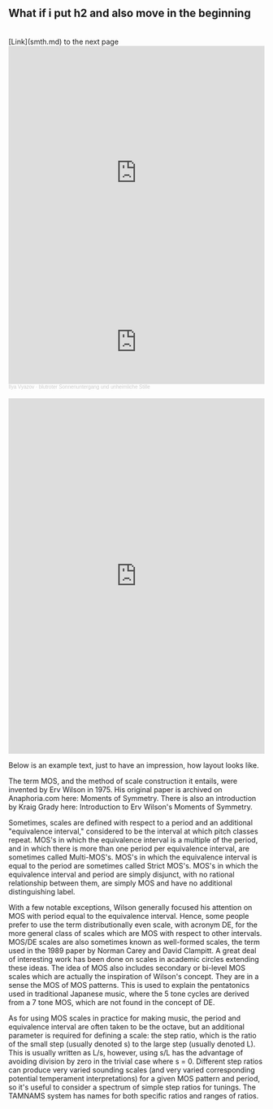 ## What if i put h2 and also move in the beginning
<br>
[Link](smth.md) to the next page
<br>
<iframe width="100%" height="500" src="https://www.youtube.com/embed/uJ_yVK4I8xI?si=uK2GKox-HtkYPtnY" title="YouTube video player" frameborder="0" allow="accelerometer; autoplay; clipboard-write; encrypted-media; gyroscope; picture-in-picture; web-share" referrerpolicy="strict-origin-when-cross-origin" allowfullscreen></iframe>
<br>
<iframe width="100%" height="166" scrolling="no" frameborder="no" allow="autoplay" src="https://w.soundcloud.com/player/?url=https%3A//api.soundcloud.com/tracks/1896957294&color=%23ff5500&auto_play=false&hide_related=false&show_comments=true&show_user=true&show_reposts=false&show_teaser=true"></iframe><div style="font-size: 10px; color: #cccccc;line-break: anywhere;word-break: normal;overflow: hidden;white-space: nowrap;text-overflow: ellipsis; font-family: Interstate,Lucida Grande,Lucida Sans Unicode,Lucida Sans,Garuda,Verdana,Tahoma,sans-serif;font-weight: 100;"><a href="https://soundcloud.com/ilya-vyazov" title="Ilya Vyazov" target="_blank" style="color: #cccccc; text-decoration: none;">Ilya Vyazov</a> · <a href="https://soundcloud.com/ilya-vyazov/blutroter-sonnenuntergang-und-unheimliche-stille" title="blutroter Sonnenuntergang und unheimliche Stille" target="_blank" style="color: #cccccc; text-decoration: none;">blutroter Sonnenuntergang und unheimliche Stille</a></div>
<br>

<embed src="https://www.ugr.es/~fmanjon/Language%20and%20Mind.pdf" width="100%" height="700" type="application/pdf">

Below is an example text, just to have an impression, how layout looks like.
<br>

The term MOS, and the method of scale construction it entails, were invented by Erv Wilson in 1975. His original paper is archived on Anaphoria.com here: Moments of Symmetry. There is also an introduction by Kraig Grady here: Introduction to Erv Wilson's Moments of Symmetry.

Sometimes, scales are defined with respect to a period and an additional "equivalence interval," considered to be the interval at which pitch classes repeat. MOS's in which the equivalence interval is a multiple of the period, and in which there is more than one period per equivalence interval, are sometimes called Multi-MOS's. MOS's in which the equivalence interval is equal to the period are sometimes called Strict MOS's. MOS's in which the equivalence interval and period are simply disjunct, with no rational relationship between them, are simply MOS and have no additional distinguishing label.

With a few notable exceptions, Wilson generally focused his attention on MOS with period equal to the equivalence interval. Hence, some people prefer to use the term distributionally even scale, with acronym DE, for the more general class of scales which are MOS with respect to other intervals. MOS/DE scales are also sometimes known as well-formed scales, the term used in the 1989 paper by Norman Carey and David Clampitt. A great deal of interesting work has been done on scales in academic circles extending these ideas. The idea of MOS also includes secondary or bi-level MOS scales which are actually the inspiration of Wilson's concept. They are in a sense the MOS of MOS patterns. This is used to explain the pentatonics used in traditional Japanese music, where the 5 tone cycles are derived from a 7 tone MOS, which are not found in the concept of DE.

As for using MOS scales in practice for making music, the period and equivalence interval are often taken to be the octave, but an additional parameter is required for defining a scale: the step ratio, which is the ratio of the small step (usually denoted s) to the large step (usually denoted L). This is usually written as L/s, however, using s/L has the advantage of avoiding division by zero in the trivial case where s = 0. Different step ratios can produce very varied sounding scales (and very varied corresponding potential temperament interpretations) for a given MOS pattern and period, so it's useful to consider a spectrum of simple step ratios for tunings. The TAMNAMS system has names for both specific ratios and ranges of ratios.
